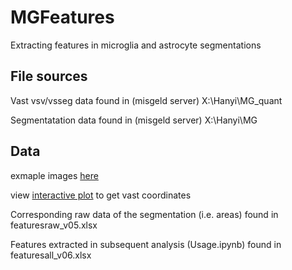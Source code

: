 # MGFeatures
Extracting features in microglia and astrocyte segmentations

## File sources
Vast vsv/vsseg data found in (misgeld server) X:\Hanyi\MG_quant

Segmentatation data found in (misgeld server) X:\Hanyi\MG

## Data

exmaple images [here](https://drive.google.com/drive/folders/14HdcGGN070OSdpeh_6R-mhPd-ajXkeZG?usp=sharing)

view [interactive plot](https://nbviewer.org/github/Jhanyi/MGFeatures/blob/main/Plot%20of%20all%20features.ipynb) to get vast coordinates

Corresponding raw data of the segmentation (i.e. areas) found in featuresraw_v05.xlsx

Features extracted in subsequent analysis (Usage.ipynb) found in featuresall_v06.xlsx
